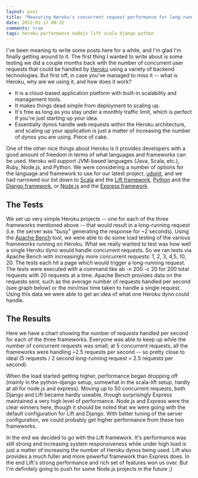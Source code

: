```yaml
---
layout: post
title: "Measuring Heroku's concurrent request performance for long-running requests"
date: 2012-01-17 00:32
comments: true
tags: heroku performance nodejs lift scala django python 
---
```


I've been meaning to write some posts here for a while, and I'm glad I'm finally getting around to it. The first thing I wanted to write about is some testing we did a couple months back with the number of concurrent user requests that could be handled by [Heroku](http://www.heroku.com) using a variety of backend technologies. But first off, in case you've managed to miss it -- what is Heroku, why are we using it, and how does it work?

+ It is a cloud-based application platform with built-in scalability and management tools.
+ It makes things dead simple from deployment to scaling up.
+ It's free as long as you stay under a monthly traffic limit, which is perfect if you're just starting up your idea.
+ Essentially dynos handle web requests within the Heroku architecture, and scaling up your application is just a matter of increasing the number of dynos you are using. Piece of cake.

One of the other nice things about Heroku is it provides developers with a good amount of freedom in terms of what languages and frameworks can be used. Heroku will support JVM-based languages (Java, Scala, etc.), Ruby, Node.js, and Python. We were considering a number of options for the language and framework to use for our latest project, [udunit](http://demo.udunit.com), and we had narrowed our list down to [Scala](http://scala-lang.org) and the [Lift framework](http://liftweb.net/), [Python](http://www.python.org) and the [Django framework](https://www.djangoproject.com/), or [Node.js](http://nodejs.org) and the [Express framework](http://expressjs.com).

The Tests
----------
We set up very simple Heroku projects -- one for each of the three frameworks mentioned above -- that would result in a long-running request (i.e. the server was "busy" generating the response for ~2 seconds). Using the [Apache Bench](http://httpd.apache.org/docs/2.4/programs/ab.html) tool, we were able to do some load testing of the various frameworks running on Heroku. What we really wanted to test was how well a single Heroku dyno would handle concurrent requests. So we ran tests via Apache Bench with increasingly more concurrent requests: 1, 2, 3, 4,5, 10, 20. The tests each hit a page which would trigger a long-running request. The tests were executed with a command like
     ab -n 200 -c 20
for 200 total requests with 20 requests at a time. Apache Bench provides data on the requests sent, such as the average number of requests handled per second (see graph below) or the min/max time taken to handle a single request. Using this data we were able to get an idea of what one Heroku dyno could handle.

The Results
------------
Here we have a chart showing the number of requests handled per second for each of the three frameworks. Everyone was able to keep up while the number of concurrent requests was small; at 5 concurrent requests, all the frameworks were handling ~2.5 requests per second -- so pretty close to ideal (5 requests / 2 second long-running request = 2.5 requests per second). 
<script type="text/javascript" src="//ajax.googleapis.com/ajax/static/modules/gviz/1.0/chart.js"> {"dataSourceUrl":"//docs.google.com/spreadsheet/tq?key=0AlrawxK1noHLdExqRUhLWFp6YXkwaFVyOENseE1TZkE&transpose=0&headers=1&merge=COLS&range=B2%3AB9%2CH2%3AH9%2CH14%3AH21%2CH26%3AH33%2CI2%3AI9&gid=0&pub=1","options":{"vAxes":[{"title":"requests per second handled","minValue":null,"viewWindowMode":"pretty","viewWindow":{"min":null,"max":null},"maxValue":null},{"viewWindowMode":"pretty","viewWindow":{}}],"series":{"1":{"color":"#109618"},"3":{"color":"#dc3912"}},"booleanRole":"certainty","title":"Concurrent requests handled via Heroku","animation":{"duration":500},"vAxis":{"format":""},"useFirstColumnAsDomain":true,"hAxis":{"title":"concurrent requests","format":""},"isStacked":false,"width":600,"height":371},"state":{},"view":{"columns":[{"calc":"stringify","type":"string","sourceColumn":0},1,2,3,4]},"chartType":"ColumnChart","chartName":"Chart 1"} </script>
When the load started getting higher, performance began dropping off (mainly in the python-django setup, somewhat in the scala-lift setup, hardly at all for node.js and express). Moving up to 50 concurrent requests, both Django and Lift became hardly useable, though surprisingly Express maintained a very high level of performance. Node.js and Express were the clear winners here, though it should be noted that we were going with the default configuration for Lift and Django. With better tuning of the server configuration, we could probably get higher performance from these two frameworks.

In the end we decided to go with the Lift framework. It's performance was still strong and increasing system responsiveness while under high load is just a matter of increasing the number of Heroku dynos being used. Lift also provides a much fuller and more powerful framework than Express does. In the end Lift's strong performance and rich set of features won us over. But I'm definitely going to push for some Node.js projects in the future ;) 

